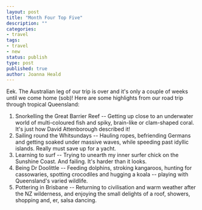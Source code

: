 ```yaml
---
layout: post
title: "Month Four Top Five"
description: ""
categories:
- travel
tags:
- travel
- new
status: publish
type: post
published: true
author: Joanna Heald
---
```


Eek. The Australian leg of our trip is over and it's only a couple of weeks until we come home (sob)! Here are some highlights from our road trip through tropical Queensland:

1. Snorkelling the Great Barrier Reef -- Getting up close to an underwater world of multi-coloured fish and spiky, brain-like or clam-shaped coral. It's just how David Attenborough described it!
1. Sailing round the Whitsundays -- Hauling ropes, befriending Germans and getting soaked under massive waves, while speeding past idyllic islands. Really must save up for a yacht.
1. Learning to surf -- Trying to unearth my inner surfer chick on the Sunshine Coast. And failing. It's harder than it looks.
1. Being Dr Doolittle -- Feeding dolphins, stroking kangaroos, hunting for cassowaries, spotting crocodiles and hugging a koala -- playing with Queensland's varied wildlife.
1. Pottering in Brisbane -- Returning to civilisation and warm weather after the NZ wilderness, and enjoying the small delights of a roof, showers, shopping and, er, salsa dancing.